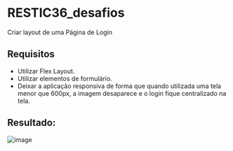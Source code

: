 # RESTIC36_desafios
Criar layout de uma Página de Login
## Requisitos
* Utilizar Flex Layout.
* Utilizar elementos de formulário.
* Deixar a aplicação responsiva de forma que quando utilizada uma tela menor que 600px, a imagem desaparece e o login fique centralizado na tela.

## Resultado: 
![image](https://github.com/user-attachments/assets/e01119a7-531a-40f8-975b-55e98d228742)
